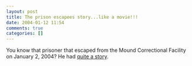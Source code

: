 ```yaml
---
layout: post
title: The prison escapees story...like a movie!!!
date: 2004-01-12 11:54
comments: true
categories: []
---
```

You know that prisoner that escaped from the Mound Correctional Facility on January 2, 2004? He had <a href="http://www.freep.com/news/locway/nescap12_20040112.htm">quite a story</a>.
